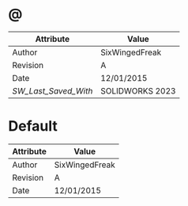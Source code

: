 # @
| Attribute | Value |
| ---  | ---     |
| Author | SixWingedFreak |
| Revision | A |
| Date | 12/01/2015 |
| _SW_Last_Saved_With_ | SOLIDWORKS 2023 |
# Default
| Attribute | Value |
| ---  | ---     |
| Author | SixWingedFreak |
| Revision | A |
| Date | 12/01/2015 |

